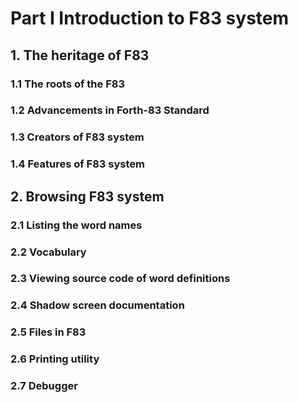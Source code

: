 # Part I    Introduction to F83 system  

## 1. The heritage of F83 

### 1.1 The roots of the F83  

### 1.2 Advancements in Forth-83 Standard 

### 1.3 Creators of F83 system 

### 1.4 Features of F83 system 

## 2. Browsing F83 system

### 2.1 Listing the word names

### 2.2 Vocabulary

### 2.3 Viewing source code of word definitions 

### 2.4 Shadow screen documentation

### 2.5 Files in F83 

### 2.6 Printing utility

### 2.7 Debugger 
